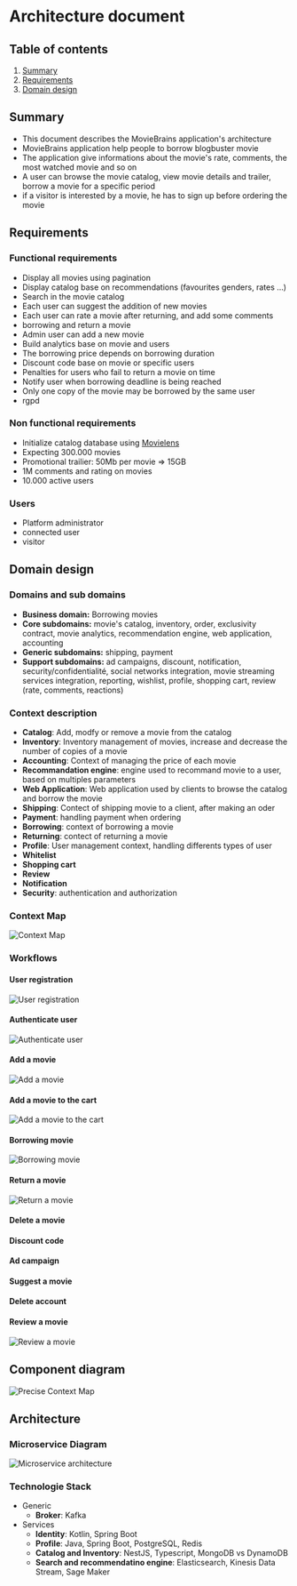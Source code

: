 # Architecture document

## Table of contents
1. [Summary](#summary)
2. [Requirements](#requirements)
3. [Domain design](#domain-design)

## Summary
- This document describes the MovieBrains application's architecture
- MovieBrains application help people to borrow blogbuster movie
- The application give informations about the movie's rate, comments, the most watched movie and so on
- A user can browse the movie catalog, view movie details and trailer, borrow a movie for a specific period
- if a visitor is interested by a movie, he has to sign up before ordering the movie

## Requirements
### Functional requirements
- Display all movies using pagination
- Display catalog base on recommendations (favourites genders, rates ...)
- Search in the movie catalog
- Each user can suggest the addition of new movies
- Each user can rate a movie after returning, and add some comments
- borrowing and return a movie
- Admin user can add a new movie
- Build analytics base on movie and users
- The borrowing price depends on borrowing duration
- Discount code base on movie or specific users
- Penalties for users who fail to return a movie on time
- Notify user when borrowing deadline is being reached
- Only one copy of the movie may be borrowed by the same user
- rgpd

### Non functional requirements
- Initialize catalog database using [Movielens](https://grouplens.org/datasets/movielens/)
- Expecting 300.000 movies
- Promotional trailier: 50Mb per movie => 15GB
- 1M comments and rating on movies
- 10.000 active users

### Users
- Platform administrator
- connected user
- visitor

## Domain design
### Domains and sub domains
- **Business domain:** Borrowing movies
- **Core subdomains:** movie's catalog, inventory, order, exclusivity contract, movie analytics, recommendation engine, web application, accounting
- **Generic subdomains:** shipping, payment
- **Support subdomains:** ad campaigns, discount, notification, security/confidentialité, social networks integration, movie streaming services integration, reporting, wishlist, profile, shopping cart, review (rate, comments, reactions)

### Context description
- **Catalog**: Add, modfy or remove a movie from the catalog
- **Inventory**: Inventory management of movies, increase and decrease the number of copies of a movie
- **Accounting**: Context of managing the price of each movie
- **Recommandation engine**: engine used to recommand movie to a user, based on multiples parameters
- **Web Application**: Web application used by clients to browse the catalog and borrow the movie
- **Shipping**: Contect of shipping movie to a client, after making an oder
- **Payment**: handling payment when ordering
- **Borrowing**: context of borrowing a movie
- **Returning**: contect of returning a movie
- **Profile**: User management context, handling differents types of user
- **Whitelist**
- **Shopping cart**
- **Review**
- **Notification**
- **Security**: authentication and authorization

### Context Map
![Context Map](../src-gen/movies-albrains_ContextMap.png)

### Workflows
#### User registration
![User registration](../workflows/register_new_user.png)
#### Authenticate user
![Authenticate user](../workflows/user_signin.png)
#### Add a movie
![Add a movie](../workflows/add_movie.png)
#### Add a movie to the cart
![Add a movie to the cart](../workflows/add_to_shopping_cart.png)
#### Borrowing movie
![Borrowing movie](../workflows/order_processor_movie.png)
#### Return a movie
![Return a movie](../workflows/return_movie.png)
#### Delete a movie
#### Discount code
#### Ad campaign
#### Suggest a movie
#### Delete account
#### Review a movie
![Review a movie](../workflows/review_movie.png)

## Component diagram
![Precise Context Map ](../out/src-gen/movies-albrains_ContextMap/movies-albrains_ContextMap.png)

## Architecture
### Microservice Diagram
![Microservice architecture](../out/microservice/microservice.png)

### Technologie Stack
- Generic
    - **Broker**: Kafka
- Services
    - **Identity**: Kotlin, Spring Boot
    - **Profile**: Java, Spring Boot, PostgreSQL, Redis
    - **Catalog and Inventory**: NestJS, Typescript, MongoDB vs DynamoDB
    - **Search and recommendatino engine**:  Elasticsearch, Kinesis Data Stream, Sage Maker
